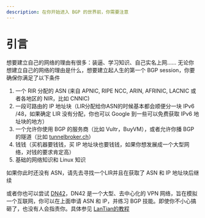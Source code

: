 ```yaml
---
description: 在你开始进入 BGP 的世界前，你需要注意
---
```


# 引言

想要建立自己的网络的理由有很多：装逼、学习知识、自己实名上网……
无论你想建立自己的网络的理由是什么，想要建立起人生的第一个 BGP session，你要确保你满足了以下条件

1. 一个 RIR 分配的 ASN (来自 APNIC, RIPE NCC, ARIN, AFRINIC, LACNIC 或者各地区的 NIR，比如 CNNIC)
2. 一段可路由的 IP 地址块（LIR分配给你ASN的时候基本都会顺便分一块 IPv6 /48，如果确定 LIR 没有分配，你也可以 Google 到一些可以免费获取 IPv6 地址块的地方）
3. 一个允许你使用 BGP 的服务商（比如 Vultr，BuyVM），或者允许你播 BGP 的隧道（比如 [tunnelbroker.ch](https://tunnelbroker.ch)）
4. 钱钱（买机器要钱钱，买 IP 地址块也要钱钱，如果你想发展成一个大型网络，对钱的要求肯定高）
5. 基础的网络知识和 Linux 知识

如果你此时还没有 ASN，请先去寻找一个LIR并且在获取了 ASN 和 IP 地址块后继续

或者你也可以尝试 [DN42](https://dn42.dev/Home)，DN42 是一个大型、去中心化的 VPN 网络，旨在模拟一个互联网，你可以在上面申请 ASN 和 IP，并练习 BGP 技能。即使你不小心搞砸了，也没有人会指责你。具体参见 [LanTian的教程](https://lantian.pub/article/modify-website/dn42-experimental-network-2020.lantian)
